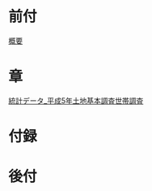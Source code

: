 # 前付
[概要](pages_predef_概要.md)  
# 章
[統計データ_平成5年土地基本調査世帯調査](pages_chaps_統計データ_平成5年土地基本調査世帯調査.md)  
# 付録
# 後付
